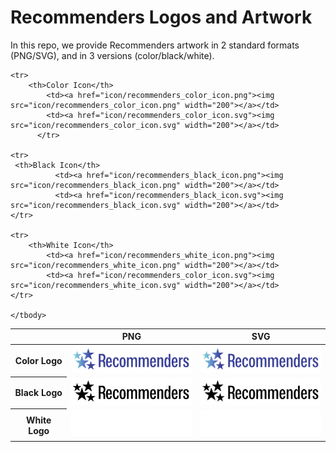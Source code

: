 # Recommenders Logos and Artwork 
In this repo, we provide Recommenders artwork in 2 standard formats (PNG/SVG), and in 3 versions (color/black/white). 

<table class="logos-table">	
<thead>
		<tr>
			<th></th>
			<th colspan="1">PNG</th>
			<th colspan="1">SVG</th>
		</tr>
</thead>
		
<tbody>
	<tr>
		<th>Color Logo </th>
			<td><a href="color/recommenders_color.png"><img src="color/recommenders_color.png" width="200"></a></td>
			<td><a href="color/recommenders_color.svg"><img src="color/recommenders_color.svg" width="200"></a></td>
	</tr>
		  
   <tr>
   		<th>Black Logo</th>
			<td><a href="black/recommenders_black.png"><img src="black/recommenders_black.png" width="200"></a></td>
			<td><a href="black/recommenders_black.svg"><img src="black/recommenders_black.svg" width="200"></a></td>
	</tr>
   
   <tr>
		<th>White Logo</th>
			<td><a href="white/recommenders_white.png"><img src="white/recommenders_white.png" width="200"></a></td>
			<td><a href="white/recommenders_color.svg"><img src="white/recommenders_white.svg" width="200"></a></td>
	</tr>
	
	<tr>
		<th>Color Icon</th>
			<td><a href="icon/recommenders_color_icon.png"><img src="icon/recommenders_color_icon.png" width="200"></a></td>
			<td><a href="icon/recommenders_color_icon.svg"><img src="icon/recommenders_color_icon.svg" width="200"></a></td>
		  </tr>
 
    <tr>
     <th>Black Icon</th>
			  <td><a href="icon/recommenders_black_icon.png"><img src="icon/recommenders_black_icon.png" width="200"></a></td>
			  <td><a href="icon/recommenders_black_icon.svg"><img src="icon/recommenders_black_icon.svg" width="200"></a></td>
	</tr>

	<tr>
		<th>White Icon</th>
			<td><a href="icon/recommenders_white_icon.png"><img src="icon/recommenders_white_icon.png" width="200"></a></td>
			<td><a href="icon/recommenders_color_icon.svg"><img src="icon/recommenders_white_icon.svg" width="200"></a></td>
	</tr>
	
	</tbody>	
</table>